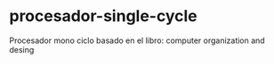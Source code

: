 # procesador-single-cycle
Procesador mono ciclo  basado en el libro: computer organization and desing 
